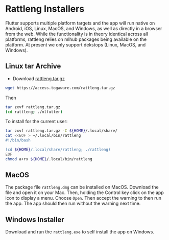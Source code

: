 # Rattleng Installers

Flutter supports multiple platform targets and the app will run native
on Android, iOS, Linux, MacOS, and Windows, as well as directly in a
browser from the web. While the functionality is in theory identical
across all platforms, rattleng relies on mlhub packages being
available on the platform. At present we only support dekstops (Linux,
MacOS, and Windows).

## Linux tar Archive

+ Download
  [rattleng.tar.gz](https://access.togaware.com/rattleng.tar.gz)

```bash
wget https://access.togaware.com/rattleng.tar.gz
```

Then

```bash
tar zxvf rattleng.tar.gz
(cd rattleng; ./mlfutter)
```

To install for the current user:

```bash
tar zxvf rattleng.tar.gz -C ${HOME}/.local/share/
cat <<EOF > ~/.local/bin/rattleng
#!/bin/bash

(cd ${HOME}/.local/share/rattleng; ./rattleng)
EOF
chmod a+rx ${HOME}/.local/bin/rattleng
```

## MacOS

The package file `rattleng.dmg` can be installed on MacOS. Download
the file and open it on your Mac. Then, holding the Control key click
on the app icon to display a menu. Choose `Open`. Then accept the
warning to then run the app. The app should then run without the
warning next time.

## Windows Installer

Download and run the `rattleng.exe` to self install the app on
Windows.
